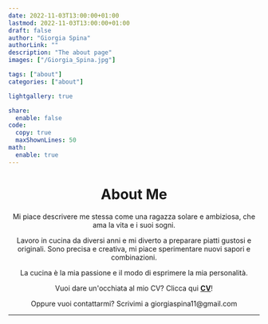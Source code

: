```yaml
---
date: 2022-11-03T13:00:00+01:00
lastmod: 2022-11-03T13:00:00+01:00
draft: false
author: "Giorgia Spina"
authorLink: ""
description: "The about page"
images: ["/Giorgia_Spina.jpg"]

tags: ["about"]
categories: ["about"]

lightgallery: true

share:
  enable: false
code:
  copy: true
  maxShownLines: 50
math:
  enable: true
---
```


<h1 style="text-align: center;">About Me</h1>

<p align="center">Mi piace descrivere me stessa come una ragazza solare e ambiziosa, che ama la vita e i suoi sogni. </p>

<p align="center">Lavoro in cucina da diversi anni e mi diverto a preparare piatti gustosi e originali. Sono precisa e creativa, mi piace sperimentare nuovi sapori e combinazioni. </p>

<p align="center">La cucina è la mia passione e il modo di esprimere la mia personalità. </p>

<p align="center">Vuoi dare un'occhiata al mio CV? Clicca qui <a href="https://drive.google.com/file/d/1Ma_jg8JS_XUzrN3kQj-ZpHA033bjPTVC/view?usp=drivesdk"><strong>CV</strong></a>!</p>
<p align="center">Oppure vuoi contattarmi? Scrivimi a giorgiaspina11@gmail.com </p>

---
